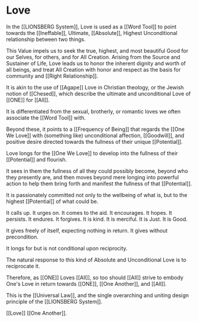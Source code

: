 # Love

In the [[LIONSBERG System]], Love is used as a [[Word Tool]] to point towards the [[Ineffable]], Ultimate, [[Absolute]], Highest Unconditional relationship between two things. 

This Value impels us to seek the true, highest, and most beautiful Good for our Selves, for others, and for All Creation. Arising from the Source and Sustainer of Life, Love leads us to honor the inherent dignity and worth of all beings, and treat All Creation with honor and respect as the basis for community and [[Right Relationship]]. 

It is akin to the use of [[Agape]] Love in Christian theology, or the Jewish notion of [[Chesed]], which describe the ultimate and unconditional Love of [[ONE]] for [[All]]. 

It is differentiated from the sexual, brotherly, or romantic loves we often associate the [[Word Tool]] with.  

Beyond these, it points to a [[Frequency of Being]] that regards the [[One We Love]] with (something like) unconditional affection, [[Goodwill]], and positive desire directed towards the fullness of their unique [[Potential]]. 

Love longs for the [[One We Love]] to develop into the fullness of their [[Potential]] and flourish. 

It sees in them the fullness of all they could possibly become, beyond who they presently are, and then moves beyond mere longing into powerful action to help them bring forth and manifest the fullness of that [[Potential]]. 

It is passionately committed not only to the wellbeing of what is, but to the highest [[Potential]] of what could be. 

It calls up. It urges on. It comes to the aid. It encourages. It hopes. It persists. It endures. It forgives. It is kind. It is merciful. It is Just. It is Good. 

It gives freely of itself, expecting nothing in return. It gives without precondition. 

It longs for but is not conditional upon reciprocity. 

The natural response to this kind of Absolute and Unconditional Love is to reciprocate it. 

Therefore, as [[ONE]] Loves [[All]], so too should [[All]] strive to embody One's Love in return towards [[ONE]], [[One Another]], and [[All]]. 

This is the [[Universal Law]], and the single overarching and uniting design principle of the [[LIONSBERG System]]. 

[[Love]] [[One Another]]. 